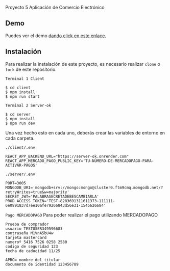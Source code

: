 Proyecto 5 Aplicación de Comercio Electrónico

## Demo

Puedes ver el demo [dando click en este enlace.](https://sebamellam.github.io/client/)

## Instalación

Para realizar la instalación de este proyecto, es necesario realizar `clone` o `fork` de este repositorio.

`Terminal 1 Client`
```shell
$ cd client
$ npm install
$ npm run start
```

`Terminal 2 Server-ok`
```shell
$ cd server
$ npm install
$ npm run dev
```
Una vez hecho esto en cada uno, deberás crear las variables de entorno en cada carpeta.

`./client/.env`

```
REACT_APP_BACKEND_URL="https://server-ok.onrender.com"
REACT_APP_MERCADO_PAGO_PUBLIC_KEY='TU-NÚMERO-DE-MERCADOPAGO-PARA-ACTIVAR-PAGOS'
```


`./server/.env`

```
PORT=3005
MONGODB_URI='mongodb+srv://mongo:mongo@cluster0.ftm9cmq.mongodb.net/?retryWrites=true&w=majority'
SECRET_JWT='PALABRASECRETADEBESCAMBIARLA'
PROD_ACCESS_TOKEN='TEST-8283691311611373-111111-6e0891837d7ee10afe79266843d56e31-1545626684'
```

`Pago MERCADOPAGO`
Para poder realizar el pago utilizando MERCADOPAGO 

```
Prueba de comprador
usuario TESTUSER349596683
contraseña M1VnA5bU4w
tarjeta mastercard 
numeroº 5416 7526 0258 2580
codigo de seguridad 123
fecha de caducidad 11/25

APRO= nombre del titular
documento de identidad 123456789
```
